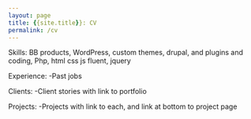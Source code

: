 ```yaml
---
layout: page
title: {{site.title}}: CV
permalink: /cv
---
```

Skills:
BB products, WordPress, custom themes, drupal, and plugins and coding, Php, html css js fluent, jquery

Experience:
-Past jobs

Clients:
-Client stories with link to portfolio 

Projects:
-Projects with link to each, and link at bottom to project page 